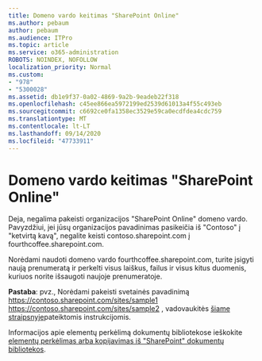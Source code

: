 ```yaml
---
title: Domeno vardo keitimas "SharePoint Online"
ms.author: pebaum
author: pebaum
ms.audience: ITPro
ms.topic: article
ms.service: o365-administration
ROBOTS: NOINDEX, NOFOLLOW
localization_priority: Normal
ms.custom:
- "978"
- "5300028"
ms.assetid: db1e9f37-0a02-4869-9a2b-9eadeb22f318
ms.openlocfilehash: c45ee866ea5972199ed2539d61013a4f55c493eb
ms.sourcegitcommit: c6692ce0fa1358ec3529e59ca0ecdfdea4cdc759
ms.translationtype: MT
ms.contentlocale: lt-LT
ms.lasthandoff: 09/14/2020
ms.locfileid: "47733911"
---
```

# <a name="change-domain-name-in-sharepoint-online"></a>Domeno vardo keitimas "SharePoint Online"

Deja, negalima pakeisti organizacijos "SharePoint Online" domeno vardo. Pavyzdžiui, jei jūsų organizacijos pavadinimas pasikeičia iš "Contoso" į "ketvirtą kavą", negalite keisti contoso.sharepoint.com į fourthcoffee.sharepoint.com.
  
Norėdami naudoti domeno vardo fourthcoffee.sharepoint.com, turite įsigyti naują prenumeratą ir perkelti visus laiškus, failus ir visus kitus duomenis, kuriuos norite išsaugoti naujoje prenumeratoje.
  
 **Pastaba**: pvz., Norėdami pakeisti svetainės pavadinimą https://contoso.sharepoint.com/sites/sample1 https://contoso.sharepoint.com/sites/sample2 , vadovaukitės [šiame straipsnyje](https://docs.microsoft.com/sharepoint/change-site-address)pateiktomis instrukcijomis. 
  
Informacijos apie elementų perkėlimą dokumentų bibliotekose ieškokite [elementų perkėlimas arba kopijavimas iš "SharePoint" dokumentų bibliotekos](https://go.microsoft.com/fwlink/?linkid=2025831).
  
